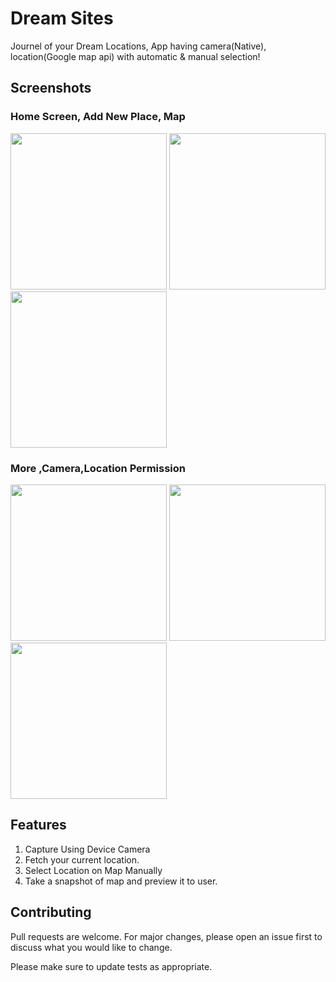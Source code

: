 # Dream Sites

Journel of your Dream Locations, App having camera(Native), location(Google map api) with automatic & manual selection!

## Screenshots

### Home Screen, Add New Place, Map
<img src="https://user-images.githubusercontent.com/54329870/92322311-1ba2f080-f04e-11ea-8921-c0516f6163ed.png" width=250> <img src="https://user-images.githubusercontent.com/54329870/92322297-13e34c00-f04e-11ea-8c21-3ad92a8325b2.png" width=250>  <img src="https://user-images.githubusercontent.com/54329870/92322307-19d92d00-f04e-11ea-9fe1-59f651beb48f.png" width=250> 


### More ,Camera,Location Permission
<img src="https://user-images.githubusercontent.com/54329870/92322541-86086080-f04f-11ea-87f7-0122772fa3e8.png" width=250>  <img src="https://user-images.githubusercontent.com/54329870/92322290-0cbc3e00-f04e-11ea-8fd9-4e6d3314e725.png" width=250>  <img src="https://user-images.githubusercontent.com/54329870/92322294-12198880-f04e-11ea-9573-59d015e71f68.png" width=250>
 


## Features 
1. Capture Using Device Camera
2. Fetch your current location.
3. Select Location on Map Manually 
4. Take a snapshot of map and preview it to user.



## Contributing
Pull requests are welcome. For major changes, please open an issue first to discuss what you would like to change.

Please make sure to update tests as appropriate.
